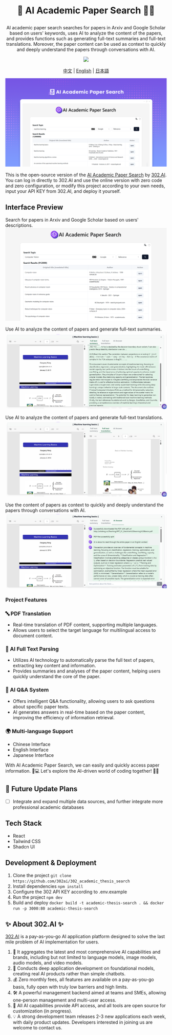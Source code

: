 # <p align="center"> 📃 AI Academic Paper Search 🚀✨</p>

<p align="center">AI academic paper search searches for papers in Arxiv and Google Scholar based on users' keywords, uses AI to analyze the content of the papers, and provides functions such as generating full-text summaries and full-text translations. Moreover, the paper content can be used as context to quickly and deeply understand the papers through conversations with AI.</p>

<p align="center"><a href="https://302.ai/en/tools/academic/" target="blank"><img src="https://file.302ai.cn/gpt/imgs/github/302_badge.png" /></a></p >

<p align="center"><a href="README_zh.md">中文</a> | <a href="README.md">English</a> | <a href="README_ja.md">日本語</a></p>

![Interface Preview](docs/AI学术论文搜索en.png)  

This is the open-source version of the [AI Academic Paper Search](https://302.ai/en/tools/academic/) by [302.AI](https://302.ai). You can log in directly to 302.AI and use the online version with zero code and zero configuration, or modify this project according to your own needs, input your API KEY from 302.AI, and deploy it yourself.


## Interface Preview
Search for papers in Arxiv and Google Scholar based on users' descriptions.
![Interface Preview](docs/学术英1.png)    

Use AI to analyze the content of papers and generate full-text summaries.
![Interface Preview](docs/学术英2.png)    

Use AI to analyze the content of papers and generate full-text translations.
![Interface Preview](docs/学术英3.png)     

Use the content of papers as context to quickly and deeply understand the papers through conversations with AI.
![Interface Preview](docs/学术英4.png)

### Project Features

### 🔤 PDF Translation
   - Real-time translation of PDF content, supporting multiple languages.
   - Allows users to select the target language for multilingual access to document content.

### 🤖 AI Full Text Parsing
   - Utilizes AI technology to automatically parse the full text of papers, extracting key content and information.
   - Provides summaries and analyses of the paper content, helping users quickly understand the core of the paper.

### 🧠 AI Q&A System
   - Offers intelligent Q&A functionality, allowing users to ask questions about specific paper texts.
   - AI generates answers in real-time based on the paper content, improving the efficiency of information retrieval.

### 🌍 Multi-language Support
- Chinese Interface
- English Interface
- Japanese Interface


With AI Academic Paper Search, we can easily and quickly access paper information. 🎉💻 Let's explore the AI-driven world of coding together! 🌟🚀

## 🚩 Future Update Plans 
- [ ] Integrate and expand multiple data sources, and further integrate more professional academic databases

## Tech Stack
- React
- Tailwind CSS
- Shadcn UI

## Development & Deployment
1. Clone the project `git clone https://github.com/302ai/302_academic_thesis_search`
2. Install dependencies `npm install`
3. Configure the 302 API KEY according to .env.example
4. Run the project `npm dev`
5. Build and deploy `docker build -t academic-thesis-search . && docker run -p 3000:80 academic-thesis-search`


## ✨ About 302.AI ✨

[302.AI](https://302.ai) is a pay-as-you-go AI application platform designed to solve the last mile problem of AI implementation for users.
1. 🧠 It aggregates the latest and most comprehensive AI capabilities and brands, including but not limited to language models, image models, audio models, and video models.
2. 🚀 Conducts deep application development on foundational models, creating real AI products rather than simple chatbots.
3. 💰 Zero monthly fees, all features are available on a pay-as-you-go basis, fully open with truly low barriers and high limits.
4. 🛠 A powerful management backend aimed at teams and SMEs, allowing one-person management and multi-user access.
5. 🔗 All AI capabilities provide API access, and all tools are open source for customization (in progress).
6. 💡 A strong development team releases 2-3 new applications each week, with daily product updates. Developers interested in joining us are welcome to contact us.
